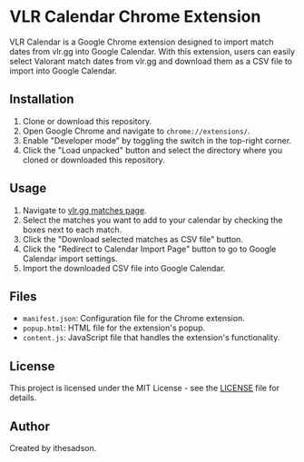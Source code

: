 # VLR Calendar Chrome Extension

VLR Calendar is a Google Chrome extension designed to import match dates from vlr.gg into Google Calendar. With this extension, users can easily select Valorant match dates from vlr.gg and download them as a CSV file to import into Google Calendar.

## Installation

1. Clone or download this repository.
2. Open Google Chrome and navigate to `chrome://extensions/`.
3. Enable "Developer mode" by toggling the switch in the top-right corner.
4. Click the "Load unpacked" button and select the directory where you cloned or downloaded this repository.

## Usage

1. Navigate to [vlr.gg matches page](https://www.vlr.gg/matches).
2. Select the matches you want to add to your calendar by checking the boxes next to each match.
3. Click the "Download selected matches as CSV file" button.
4. Click the "Redirect to Calendar Import Page" button to go to Google Calendar import settings.
5. Import the downloaded CSV file into Google Calendar.

## Files

- `manifest.json`: Configuration file for the Chrome extension.
- `popup.html`: HTML file for the extension's popup.
- `content.js`: JavaScript file that handles the extension's functionality.

## License

This project is licensed under the MIT License - see the [LICENSE](LICENSE) file for details.

## Author

Created by ithesadson.
